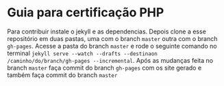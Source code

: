 # Guia para certificação PHP

Para contribuir instale o jekyll e as dependencias.
Depois clone a esse repositório em duas pastas, uma com o branch `master` outra com o branch `gh-pages`. Acesse a pasta do branch `master` e rode o seguinte comando no terminal `jekyll serve --watch --drafts --destinaon /caminho/do/branch/gh-pages --incremental`. Após as mudanças feita no branch `master` faça commit do branch `gh-pages` com os site gerado e também faça commit do branch `master`
